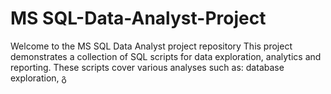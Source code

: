 # MS SQL-Data-Analyst-Project

Welcome to the MS SQL Data Analyst project repository
This project demonstrates a collection of SQL scripts for data exploration, analytics and reporting.
These scripts cover various analyses such as: database exploration, გ

